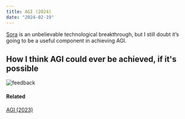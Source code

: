 ```yaml
---
title: AGI (2024)
date: "2024-02-19"
---
```


[Sora](<https://en.wikipedia.org/wiki/Sora_(text-to-video_model)>) is an unbelievable technological breakthrough, but I still doubt it’s going to be a useful component in achieving AGI.

## How I think AGI could ever be achieved, if it's possible

![feedback](/posts/agi2/feedback.webp)

#### Related

[AGI (2023)](/posts/agi)
